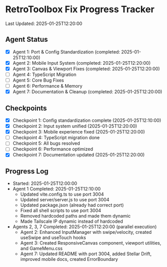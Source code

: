 # RetroToolbox Fix Progress Tracker
Last Updated: 2025-01-25T12:20:00

## Agent Status
- [x] Agent 1: Port & Config Standardization (completed: 2025-01-25T12:10:00)
- [x] Agent 2: Mobile Input System (completed: 2025-01-25T12:20:00)
- [x] Agent 3: Canvas & Viewport Fixes (completed: 2025-01-25T12:20:00)
- [ ] Agent 4: TypeScript Migration
- [ ] Agent 5: Core Bug Fixes
- [ ] Agent 6: Performance & Memory
- [x] Agent 7: Documentation & Cleanup (completed: 2025-01-25T12:20:00)

## Checkpoints
- [x] Checkpoint 1: Config standardization complete (2025-01-25T12:10:00)
- [x] Checkpoint 2: Input system unified (2025-01-25T12:20:00)
- [x] Checkpoint 3: Mobile experience fixed (2025-01-25T12:20:00)
- [ ] Checkpoint 4: TypeScript migration done
- [ ] Checkpoint 5: All bugs resolved
- [ ] Checkpoint 6: Performance optimized
- [x] Checkpoint 7: Documentation updated (2025-01-25T12:20:00)

## Progress Log
- Started: 2025-01-25T12:00:00
- Agent 1 Completed: 2025-01-25T12:10:00
  - Updated vite.config.ts to use port 3004
  - Updated server/server.js to use port 3004
  - Updated package.json (already had correct port)
  - Fixed all shell scripts to use port 3004
  - Removed hardcoded paths and made them dynamic
  - Made Tailscale IP dynamic instead of hardcoded
- Agents 2, 3, 7 Completed: 2025-01-25T12:20:00 (parallel execution)
  - Agent 2: Enhanced InputManager with swipe/velocity, created useSwipe and useTouch hooks
  - Agent 3: Created ResponsiveCanvas component, viewport utilities, and GameMenu.css
  - Agent 7: Updated README with port 3004, added Stellar Drift, improved mobile docs, created ErrorBoundary